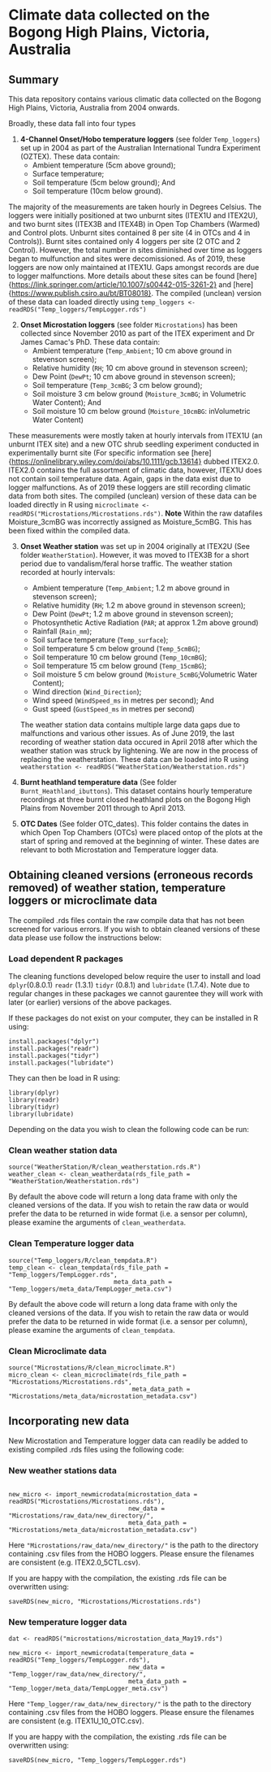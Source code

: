 # Climate data collected on the Bogong High Plains, Victoria, Australia

## Summary

This data repository contains various climatic data collected on the Bogong High Plains, Victoria, Australia from 2004 onwards.

Broadly, these data fall into four types

1. **4-Channel Onset/Hobo temperature loggers** (see folder `Temp_loggers`) set up in 2004 as part of the Australian International Tundra Experiment (OZTEX). These data contain:
	-	Ambient temperature (5cm above ground);
	-	Surface temperature;
	-	Soil temperature (5cm below ground); And
	-	Soil temperature (10cm below ground).

The majority of the measurements are taken hourly in Degrees Celsius. The loggers were initially positioned at two unburnt sites (ITEX1U and ITEX2U), and two burnt sites (ITEX3B and ITEX4B) in Open Top Chambers (Warmed) and Control plots. Unburnt sites contained 8 per site (4 in OTCs and 4 in Controls)). Burnt sites contained only 4 loggers per site (2 OTC and 2 Control). However, the total number in sites diminished over time as loggers began to mulfunction and sites were decomissioned. As of 2019, these loggers are now only maintained at ITEX1U. Gaps amongst records are due to logger malfunctions. More details about these sites can be found [here]{https://link.springer.com/article/10.1007/s00442-015-3261-2} and [here]{https://www.publish.csiro.au/bt/BT08018}. The compiled (unclean) version of these data can loaded directly using `temp_loggers <- readRDS("Temp_loggers/TempLogger.rds")`

2.	**Onset Microstation loggers** (see folder `Microstations`) has been collected since November 2010 as part of the ITEX experiment and Dr James Camac's PhD. These data contain:
	-	Ambient temperature (`Temp_Ambient`; 10 cm above ground in stevenson screen);
	-	Relative humidity (`RH`; 10 cm above ground in stevenson screen);
	-	Dew Point (`DewPt`; 10 cm above ground in stevenson screen);
	-	Soil temperature (`Temp_3cmBG`; 3 cm below ground);
	- 	Soil moisture 3 cm below ground (`Moisture_3cmBG`; in Volumetric Water Content); And
	- 	Soil moisture 10 cm below ground (`Moisture_10cmBG`: inVolumetric Water Content)

These measurements were mostly taken at hourly intervals from ITEX1U (an unburnt ITEX site) and a new OTC shrub seedling experiment conducted in experimentally burnt site (For specific information see [here]{https://onlinelibrary.wiley.com/doi/abs/10.1111/gcb.13614} dubbed ITEX2.0. ITEX2.0 contains the full assortment of climatic data, however, ITEX1U does not contain soil temperature data. Again, gaps in the data exist due to logger malfunctions. As of 2019 these loggers are still recording climatic data from both sites. The compiled (unclean) version of these data can be loaded directly in R using `microclimate <- readRDS("Microstations/Microstations.rds")`. **Note** Within the raw datafiles Moisture_3cmBG was incorrectly assigned as Moisture_5cmBG. This has been fixed within the compiled data.

3.	**Onset Weather station** was set up in 2004 originally at ITEX2U (See folder `WeatherStation`). However, it was moved to ITEX3B for a short period due to vandalism/feral horse traffic. The weather station recorded at hourly intervals:
	-	Ambient temperature (`Temp_Ambient`; 1.2 m above ground in stevenson screen);
	-	Relative humidity (`RH`; 1.2 m above ground in stevenson screen);
	-	Dew Point (`DewPt`; 1.2 m above ground in stevenson screen);
	-	Photosynthetic Active Radiation (`PAR`; at approx 1.2m above ground)
	-	Rainfall (`Rain_mm`);
	-	Soil surface temperature (`Temp_surface`);
	-	Soil temperature 5 cm below ground (`Temp_5cmBG`);
	-	Soil temperature 10 cm below ground (`Temp_10cmBG`);
	-	Soil temperature 15 cm below ground (`Temp_15cmBG`);
	- 	Soil moisture 5 cm below ground (`Moisture_5cmBG`;Volumetric Water Content); 
	- 	Wind direction (`Wind_Direction`);
	-	Wind speed (`WindSpeed_ms` in metres per second); And
	-	Gust speed (`GustSpeed_ms` in metres per second)

	The weather station data contains multiple large data gaps due to malfunctions and various other issues. As of June 2019, the last recording of weather station data occured in April 2018 after which the weather station was struck by lightening. We are now in the process of replacing the weatherstation. These data can be loaded into R using `weatherstation <- readRDS("WeatherStation/Weatherstation.rds")`

4.	**Burnt heathland temperature data** (See folder `Burnt_Heathland_ibuttons`). This dataset contains hourly temperature recordings at three burnt closed heathland plots on the Bogong High Plains from November 2011 through to April 2013.

5.	**OTC Dates** (See folder OTC_dates). This folder contains the dates in which Open Top Chambers (OTCs) were placed ontop of the plots at the start of spring and removed at the beginning of winter. These dates are relevant to both Microstation and Temperature logger data.


## Obtaining cleaned versions (erroneous records removed) of weather station, temperature loggers or microclimate data

The compiled .rds files contain the raw compile data that has not been screened for various errors. If you wish to obtain cleaned versions of these data please use follow the instructions below:

### Load dependent R packages

The cleaning functions developed below require the user to install and load `dplyr`(0.8.0.1) `readr` (1.3.1) `tidyr` (0.8.1) and `lubridate` (1.7.4). Note due to regular changes in these packages we cannot gaurentee they will work with later (or earlier) versions of the above packages.

If these packages do not exist on your computer, they can be installed in R using:

```
install.packages("dplyr")
install.packages("readr")
install.packages("tidyr")
install.packages("lubridate")
```

They can then be load in R using:
```
library(dplyr)
library(readr)
library(tidyr)
library(lubridate)
```

Depending on the data you wish to clean the following code can be run:

### Clean weather station data

```
source("WeatherStation/R/clean_weatherstation.rds.R")
weather_clean <- clean_weatherdata(rds_file_path = "WeatherStation/Weatherstation.rds") 
```

By default the above code will return a long data frame with only the cleaned versions of the data. If you wish to retain the raw data or would prefer the data to be returned in wide format (i.e. a sensor per column), please examine the arguments of `clean_weatherdata`.


### Clean Temperature logger data

```
source("Temp_loggers/R/clean_tempdata.R")
temp_clean <- clean_tempdata(rds_file_path = "Temp_loggers/TempLogger.rds",
                             meta_data_path = "Temp_loggers/meta_data/TempLogger_meta.csv")
```

By default the above code will return a long data frame with only the cleaned versions of the data. If you wish to retain the raw data or would prefer the data to be returned in wide format (i.e. a sensor per column), please examine the arguments of `clean_tempdata`.

### Clean Microclimate data

```
source("Microstations/R/clean_microclimate.R")
micro_clean <- clean_microclimate(rds_file_path = "Microstations/Microstations.rds",
                                  meta_data_path = "Microstations/meta_data/microstation_metadata.csv")
```


## Incorporating new data

New Microstation and Temperature logger data can readily be added to existing compiled .rds files using the following code:


### New weather stations data

```

new_micro <- import_newmicrodata(microstation_data = readRDS("Microstations/Microstations.rds"),
								 new_data = "Microstations/raw_data/new_directory/",
								 meta_data_path = "Microstations/meta_data/microstation_metadata.csv")
```

Here `"Microstations/raw_data/new_directory/"` is the path to the directory containing .csv files from the HOBO loggers. Please ensure the filenames are consistent (e.g. ITEX2.0_5CTL.csv).


If you are happy with the compilation, the existing .rds file can be overwritten using:
```
saveRDS(new_micro, "Microstations/Microstations.rds")
```


### New temperature logger data

```
dat <- readRDS("microstations/microstation_data_May19.rds")

new_micro <- import_newmicrodata(temperature_data = readRDS("Temp_loggers/TempLogger.rds"),
								 new_data = "Temp_logger/raw_data/new_directory/",
								 meta_data_path = "Temp_logger/meta_data/TempLogger_meta.csv")
```

Here `"Temp_logger/raw_data/new_directory/"` is the path to the directory containing .csv files from the HOBO loggers. Please ensure the filenames are consistent (e.g. ITEX1U_10_OTC.csv).


If you are happy with the compilation, the existing .rds file can be overwritten using:
```
saveRDS(new_micro, "Temp_loggers/TempLogger.rds")
```


